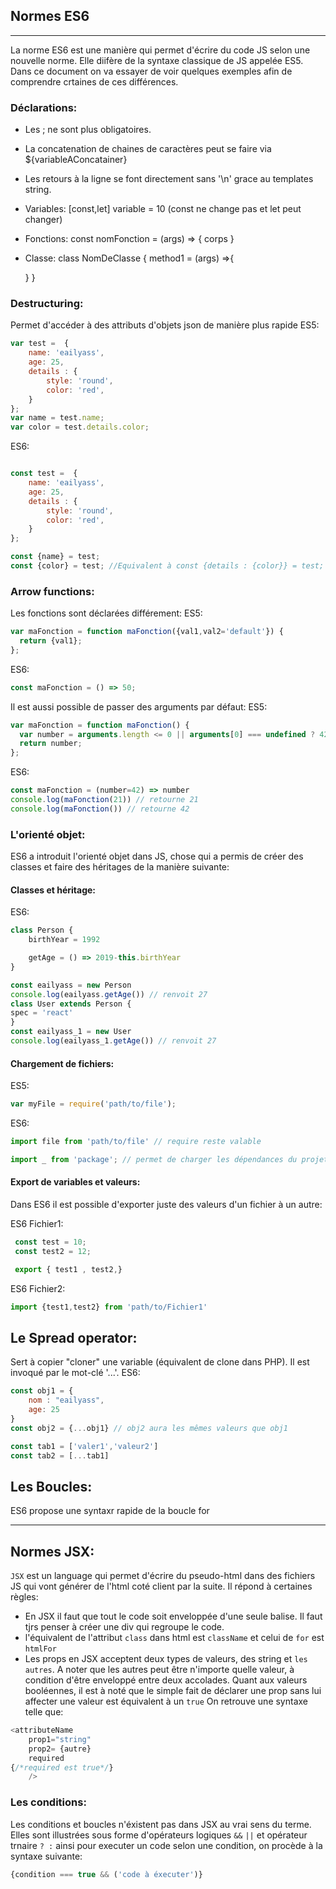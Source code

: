 ## Normes ES6
----
La norme ES6 est une manière qui permet d'écrire du code JS selon une nouvelle norme. Elle diifère de la syntaxe classique de JS appelée ES5. Dans ce document on va essayer de voir quelques exemples afin de comprendre crtaines de ces différences.

### Déclarations:
* Les ; ne sont plus obligatoires.
* La concatenation de chaines de caractères peut se faire via ${variableAConcatainer}
* Les retours à la ligne se font directement sans '\n' grace au templates string.
* Variables: [const,let] variable = 10 (const ne change pas et let peut changer)
* Fonctions: const nomFonction = (args) => {
	corps
}

* Classe: class NomDeClasse {
	method1 = (args) =>{

	}
}

### Destructuring:
Permet d'accéder à des attributs d'objets json de manière plus rapide
ES5:
```Javascript
var test =  {
	name: 'eailyass',
	age: 25,
	details : {
		style: 'round',
		color: 'red',
	}
};
var name = test.name;
var color = test.details.color;
```
ES6:
```Javascript

const test =  {
	name: 'eailyass',
	age: 25,
	details : {
		style: 'round',
		color: 'red',
	}
};

const {name} = test;
const {color} = test; //Equivalent à const {details : {color}} = test; à éviter

```
### Arrow functions:
Les fonctions sont déclarées différement:
ES5:
```Javascript
var maFonction = function maFonction({val1,val2='default'}) {
  return {val1};
};
```
ES6:
```Javascript
const maFonction = () => 50;

```
Il est aussi possible de passer des arguments par défaut:
ES5:
```Javascript
var maFonction = function maFonction() {
  var number = arguments.length <= 0 || arguments[0] === undefined ? 42 : arguments[0];
  return number;
};
```
ES6:
```Javascript
const maFonction = (number=42) => number
console.log(maFonction(21)) // retourne 21
console.log(maFonction()) // retourne 42


```
### L'orienté objet:
ES6 a introduit l'orienté objet dans JS, chose qui a permis de créer des classes et faire des héritages de la manière suivante:
#### Classes et héritage:

ES6:
```Javascript
class Person {
	birthYear = 1992

	getAge = () => 2019-this.birthYear
}

const eailyass = new Person
console.log(eailyass.getAge()) // renvoit 27 
class User extends Person {
spec = 'react'
}
const eailyass_1 = new User
console.log(eailyass_1.getAge()) // renvoit 27 
```
#### Chargement de fichiers:
ES5:
```Javascript
var myFile = require('path/to/file');
```
ES6:
```Javascript
import file from 'path/to/file' // require reste valable

import _ from 'package'; // permet de charger les dépendances du projet 
```
#### Export de variables et valeurs:
Dans ES6 il est possible d'exporter juste des valeurs d'un fichier à un autre:

ES6 Fichier1:
```Javascript
 const test = 10;
 const test2 = 12;

 export { test1 , test2,}
```
ES6 Fichier2:
```Javascript
import {test1,test2} from 'path/to/Fichier1'
```
## Le Spread operator:
Sert à copier "cloner" une variable (équivalent de clone dans PHP). Il est invoqué par le mot-clé '...'.
ES6:
```Javascript
const obj1 = {
	nom : "eailyass",
	age: 25
}
const obj2 = {...obj1} // obj2 aura les mêmes valeurs que obj1

const tab1 = ['valer1','valeur2']
const tab2 = [...tab1]
```

## Les Boucles:
ES6 propose une syntaxr rapide de la boucle for

----
## Normes JSX:
`JSX` est un language qui permet d'écrire du pseudo-html dans des fichiers JS qui vont générer de l'html coté client par la suite. Il répond à certaines règles:
* En JSX il faut que tout le code soit enveloppée d'une seule balise. Il faut tjrs penser à créer une div qui regroupe le code.
* l'équivalent de l'attribut `class` dans html est `className` et celui de `for` est `htmlFor`
* Les props en JSX acceptent deux types de valeurs, des string et `les autres`. A noter que les autres peut être n'importe quelle valeur, à condition d'être enveloppé entre deux accolades. Quant aux valeurs booléennes, il est à noté que le simple fait de déclarer une prop sans lui affecter une valeur est équivalent à un `true` On retrouve une syntaxe telle que:
```javascript
<attributeName
	prop1="string"
	prop2= {autre}
	required 
{/*required est true*/} 
	/>
```

### Les conditions:
Les conditions et boucles n'éxistent pas dans JSX au vrai sens du terme. Elles sont illustrées sous forme d'opérateurs logiques `&&` `||` et opérateur trnaire `? :` ainsi pour executer un code selon une condition, on procède à la syntaxe suivante:
```javascript
{condition === true && ('code à éxecuter')}
```